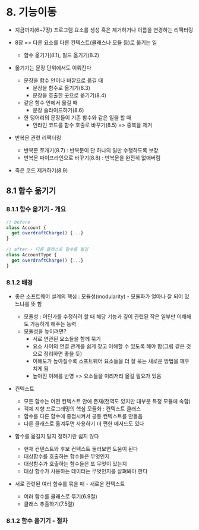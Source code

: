 # 8. 기능이동

- 지금까지(6~7장) 프로그램 요소를 생성 혹은 제거하거나 이름을 변경하는 리팩터링

- 8장 => 다른 요소를 다른 컨텍스트(클래스나 모듈 등)로 옮기는 일

  - 함수 옮기기(8.1), 필드 옮기기(8.2)

- 옮기기는 문장 단위에서도 이뤄진다

  - 문장을 함수 안이나 바깥으로 옮길 때
    - 문장을 함수로 옮기기(8.3)
    - 문장을 호출한 곳으로 옮기기(8.4)
  - 같은 함수 안에서 옮길 때
    - 문장 슬라이드하기(8.6)
  - 한 덩어리의 문장들이 기존 함수와 같은 일을 할 때
    - 인라인 코드를 함수 호출로 바꾸기(8.5) => 중복을 제거

- 반복문 관련 리팩터링

  - 반복문 쪼개기(8.7) : 반복문이 단 하나의 일만 수행하도록 보장
  - 반복문 파이프라인으로 바꾸기(8.8) : 반복문을 완전히 없애버림

- 죽은 코드 제거하기(8.9)

## 8.1 함수 옮기기

### 8.1.1 함수 옮기기 - 개요

```js
// before
class Account {
  get overdraftCharge() {...}
}

// after - 다른 클래스로 함수를 옮김
class AccountType {
  get overdraftCharge() {...}
}
```

### 8.1.2 배경

- 좋은 소프트웨어 설계의 핵심 : 모듈성(modularity) - 모듈화가 얼마나 잘 되어 있느냐를 뜻 함

  - 모듈성 : 어딘가를 수정하려 할 때 해당 기능과 깊이 관련된 작은 일부만 이해해도 가능하게 해주는 능력
  - 모듈성을 높이려면?
    - 서로 연관된 요소들을 함께 묶기
    - 요소 사이의 연결 관계를 쉽게 찾고 이해할 수 있도록 해야 함(그림 같은 것으로 정리하면 좋을 듯)
    - 이해도가 높아질수록 소프트웨어 요소들을 더 잘 묶는 새로운 방법을 깨우치게 됨
    - 높아진 이해를 반영 => 요소들을 이리저리 옮길 필요가 있음

- 컨텍스트

  - 모든 함수는 어떤 컨텍스트 안에 존재(전역도 있지만 대부분 특정 모듈에 속함)
  - 객체 지향 프로그래밍의 핵심 모듈화 : 컨텍스트 클래스
  - 함수를 다른 함수에 중첩시켜서 공통 컨텍스트를 만들음
  - 다른 클래스로 옮겨두면 사용하기 더 편한 메서드도 있다

- 함수를 옮길지 말지 정하기란 쉽지 않다

  - 현재 컨텐스트와 후보 컨텍스트 둘러보면 도움이 된다
  - 대상함수를 호출하는 함수들은 무엇인지
  - 대상함수가 호출하는 함수들은 또 무엇이 있는지
  - 대상 함수가 사용하는 데이터는 무엇인지를 살펴봐야 한다

- 서로 관련된 여러 함수를 묶을 때 - 새로운 컨텍스트
  - 여러 함수를 클래스로 묶기(6.9절)
  - 클래스 추출하기(7.5절)

### 8.1.2 함수 옮기기 - 절차
